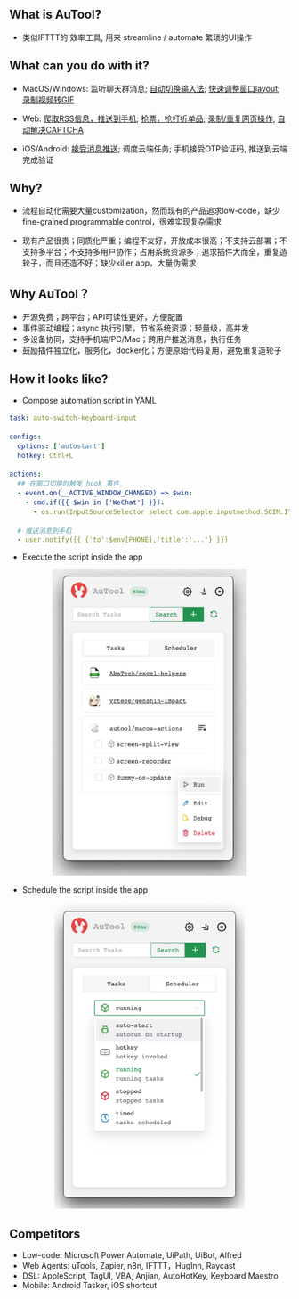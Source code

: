 ## What is AuTool?
- 类似IFTTT的 效率工具, 用来 streamline / automate 繁琐的UI操作

## What can you do with it?
- MacOS/Windows: 监听聊天群消息; [自动切换输入法](https://inputsource.pro/zh-CN); [快速调整窗口layout](https://apps.apple.com/app/id441258766); [录制视频转GIF]()
  
- Web: [爬取RSS信息，推送到手机](https://huginn.cn/blog/huginn/huginn-%e8%87%aa%e5%ae%9a%e4%b9%89%e6%8a%93%e5%8f%96%e6%8e%a8%e9%80%81smzdm%e5%92%8cv2ex%e7%9a%84%e4%bc%98%e6%83%a0%e4%bf%a1%e6%81%af); [抢票，抢打折单品](https://whop.com/charts/top_rentals/); [录制/重复网页操作](https://www.tango.us/pricing), [自动解决CAPTCHA]()

- iOS/Android: [接受消息推送](https://github.com/Finb/Bark); 调度云端任务; 手机接受OTP验证码, 推送到云端完成验证

## Why?
- 流程自动化需要大量customization，然而现有的产品追求low-code，缺少fine-grained programmable control，很难实现复杂需求

- 现有产品很贵；同质化严重；编程不友好，开放成本很高；不支持云部署；不支持多平台；不支持多用户协作；占用系统资源多；追求插件大而全，重复造轮子，而且还造不好；缺少killer app，大量伪需求

## Why AuTool？
- 开源免费；跨平台；API可读性更好，方便配置
- 事件驱动编程；async 执行引擎，节省系统资源；轻量级，高并发
- 多设备协同，支持手机端/PC/Mac；跨用户推送消息，执行任务
- 鼓励插件独立化，服务化，docker化；方便原始代码复用，避免重复造轮子

## How it looks like?
- Compose automation script in YAML

```yaml
task: auto-switch-keyboard-input

configs:
  options: ['autostart']
  hotkey: Ctrl+L

actions:
  ## 在窗口切换时触发 hook 事件
  - event.on(__ACTIVE_WINDOW_CHANGED) => $win:
    - cmd.if({{ $win in ['WeChat'] }}):
      - os.run(InputSourceSelector select com.apple.inputmethod.SCIM.ITABC)
  
  # 推送消息到手机
  - user.notify({{ {'to':$env[PHONE],'title':'...'} }})
```

- Execute the script inside the app

<p align="center">
  <img src="docs/images/mainApp.png" height="550" title="mainApp">
</p>

- Schedule the script inside the app
<p align="center">
  <img src="docs/images/mainSch.png" height="550" title="mainSch">
</p>


## Competitors
- Low-code: Microsoft Power Automate, UiPath, UiBot, Alfred
- Web Agents: uTools, Zapier, n8n, IFTTT，HugInn, Raycast
- DSL: AppleScript, TagUI, VBA, Anjian, AutoHotKey, Keyboard Maestro
- Mobile: Android Tasker, iOS shortcut